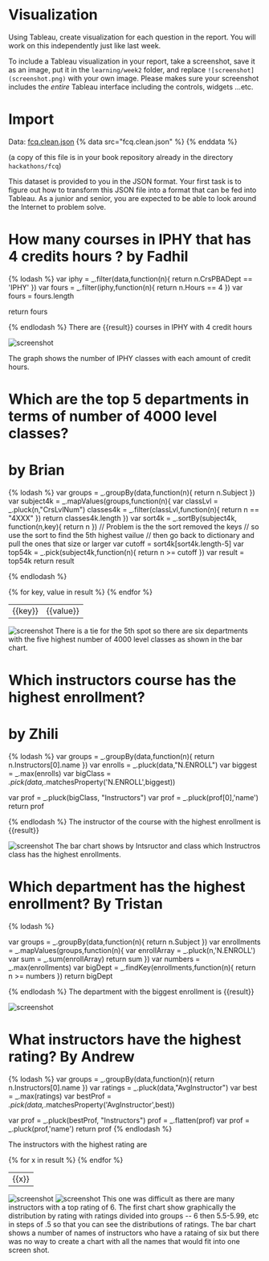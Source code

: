 # Visualization

Using Tableau, create visualization for each question in the report. You will
work on this independently just like last week.

To include a Tableau visualization in your report, take a screenshot, save it as an image,
put it in the `learning/week2` folder, and replace `![screenshot](screenshot.png)`  with
your own image. Please makes sure your screenshot includes the _entire_ Tableau interface
including the controls, widgets ...etc.

# Import

Data: [fcq.clean.json](https://github.com/bigdatahci2015/book/blob/master/hackathons/fcq/fcq.clean.json)
{% data src="fcq.clean.json" %}
{% enddata %}


(a copy of this file is in your book repository already in the directory `hackathons/fcq`)

This dataset is provided to you in the JSON format. Your first task is to figure out
how to transform this JSON file into a format that can be fed into Tableau. As
a junior and senior, you are expected to be able to look around the Internet
to problem solve.


# How many courses in IPHY that has 4 credits hours ? by Fadhil

{% lodash %}
var iphy = _.filter(data,function(n){
        return n.CrsPBADept == 'IPHY'
})
var fours = _.filter(iphy,function(n){
        return n.Hours == 4
})
var fours = fours.length

return  fours


{% endlodash %}
There are {{result}} courses in IPHY with 4 credit hours

![screenshot](IPHYClasses.png)

The graph shows the number of IPHY classes with each amount of credit hours. 

# Which are the top 5 departments in terms of number of 4000 level classes?
# by Brian

{% lodash %}
var groups = _.groupBy(data,function(n){
        return n.Subject
})
var subject4k = _.mapValues(groups,function(n){
        var  classLvl = _.pluck(n,"CrsLvlNum")
        classes4k = _.filter(classLvl,function(n){
                return n == "4XXX"
        })
        return  classes4k.length
})
var sort4k = _.sortBy(subject4k, function(n,key){
        return n
})
// Problem is the the sort removed the keys
// so use the sort to find the 5th highest vailue
// then go back to dictionary and pull the ones that size or larger
var cutoff = sort4k[sort4k.length-5]
var top54k = _.pick(subject4k,function(n){
        return n >= cutoff
})
var result = top54k
return result


{% endlodash %}
<table>
{% for key, value in result %}
    <tr>
        <td>{{key}}</td>
        <td>{{value}}</td>
    </tr>
{% endfor %}
</table>

![screenshot](4K.png)
There is a tie for the 5th spot so there are six departments with the five highest number of 4000 level classes as shown in the bar chart.


# Which instructors course has the highest enrollment?
# by Zhili

{% lodash %}
var groups = _.groupBy(data,function(n){
        return n.Instructors[0].name
})
var enrolls = _.pluck(data,"N.ENROLL")
var biggest = _.max(enrolls)
var bigClass = _.pick(data,_.matchesProperty('N.ENROLL',biggest))

var prof =  _.pluck(bigClass, "Instructors")
var prof = _.pluck(prof[0],'name')
return prof

{% endlodash %}
The instructor of the course with the highest enrollment is {{result}}

![screenshot](ClassEnroll.png)
The bar chart shows by Intsructor and class which Instructros class has the highest enrollments.

#  Which department has the highest enrollment? By Tristan

{% lodash %}

var groups = _.groupBy(data,function(n){
        return n.Subject
})
var enrollments = _.mapValues(groups,function(n){
        var enrollArray = _.pluck(n,'N.ENROLL')
        var sum = _.sum(enrollArray)
        return sum
})
var numbers = _.max(enrollments)
var bigDept = _.findKey(enrollments,function(n){
        return n >= numbers
})
return bigDept

{% endlodash %}
The department with the biggest enrollment is {{result}}

![screenshot](SubjectEnroll.png)

#  What instructors have the highest rating? By Andrew

{% lodash %}
var groups = _.groupBy(data,function(n){
        return n.Instructors[0].name
})
var ratings = _.pluck(data,"AvgInstructor")
var best = _.max(ratings)
var bestProf = _.pick(data,_.matchesProperty('AvgInstructor',best))

var prof =  _.pluck(bestProf, "Instructors")
prof = _.flatten(prof)
var prof = _.pluck(prof,'name')
return prof
{% endlodash %}

The instructors with the highest rating are

<table>
{% for x  in result %}
    <tr>
        <td>{{x}}</td>
    </tr>
{% endfor %}
</table>

![screenshot](ProfRate1.png)
![screenshot](ProfRate2.png)
This one was difficult as there are many instructors with a top rating of 6. The first chart show graphically the distribution by rating with ratings divided into groups -- 6 then 5.5-5.99, etc in steps of .5 so that you can see the distributions of ratings.
The bar chart shows a number of names of instructors who have a rataing of six but there was no way to create a chart with all the names that would fit into one screen shot.





